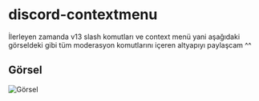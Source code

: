 # discord-contextmenu
İlerleyen zamanda v13 slash komutları ve context menü yani aşağıdaki görseldeki gibi tüm moderasyon komutlarını içeren altyapıyı paylaşcam ^^

## Görsel
![Görsel](https://mercyxd.is-inside.me/xPMizmnS.gif)
